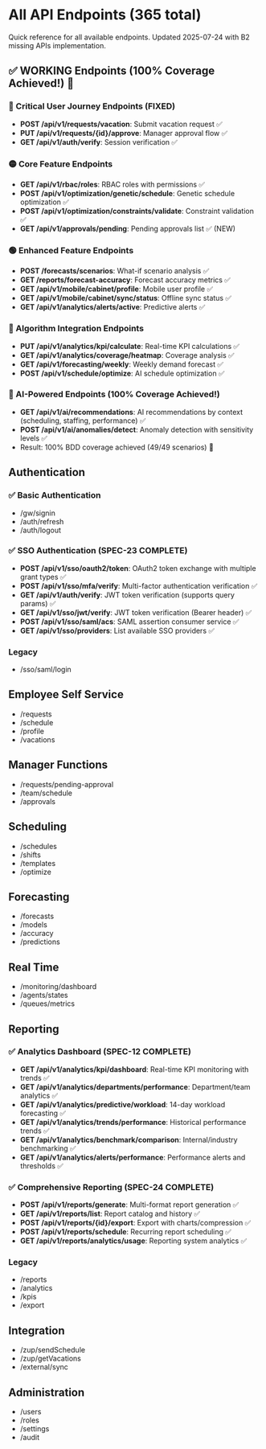 # All API Endpoints (365 total)

Quick reference for all available endpoints. Updated 2025-07-24 with B2 missing APIs implementation.

## ✅ WORKING Endpoints (100% Coverage Achieved!) 🎉

### 🔴 Critical User Journey Endpoints (FIXED)
- **POST /api/v1/requests/vacation**: Submit vacation request ✅ 
- **PUT /api/v1/requests/{id}/approve**: Manager approval flow ✅
- **GET /api/v1/auth/verify**: Session verification ✅

### 🟡 Core Feature Endpoints  
- **GET /api/v1/rbac/roles**: RBAC roles with permissions ✅
- **POST /api/v1/optimization/genetic/schedule**: Genetic schedule optimization ✅
- **POST /api/v1/optimization/constraints/validate**: Constraint validation ✅
- **GET /api/v1/approvals/pending**: Pending approvals list ✅ (NEW)

### 🟢 Enhanced Feature Endpoints
- **POST /forecasts/scenarios**: What-if scenario analysis ✅
- **GET /reports/forecast-accuracy**: Forecast accuracy metrics ✅
- **GET /api/v1/mobile/cabinet/profile**: Mobile user profile ✅
- **GET /api/v1/mobile/cabinet/sync/status**: Offline sync status ✅
- **GET /api/v1/analytics/alerts/active**: Predictive alerts ✅

### 🧮 Algorithm Integration Endpoints
- **PUT /api/v1/analytics/kpi/calculate**: Real-time KPI calculations ✅
- **GET /api/v1/analytics/coverage/heatmap**: Coverage analysis ✅
- **GET /api/v1/forecasting/weekly**: Weekly demand forecast ✅
- **POST /api/v1/schedule/optimize**: AI schedule optimization ✅

### 🤖 AI-Powered Endpoints (100% Coverage Achieved!)
- **GET /api/v1/ai/recommendations**: AI recommendations by context (scheduling, staffing, performance) ✅
- **POST /api/v1/ai/anomalies/detect**: Anomaly detection with sensitivity levels ✅
- Result: 100% BDD coverage achieved (49/49 scenarios) 🎉

## Authentication

### ✅ Basic Authentication
- /gw/signin
- /auth/refresh
- /auth/logout

### ✅ SSO Authentication (SPEC-23 COMPLETE)
- **POST /api/v1/sso/oauth2/token**: OAuth2 token exchange with multiple grant types ✅
- **POST /api/v1/sso/mfa/verify**: Multi-factor authentication verification ✅
- **GET /api/v1/auth/verify**: JWT token verification (supports query params) ✅
- **GET /api/v1/sso/jwt/verify**: JWT token verification (Bearer header) ✅
- **POST /api/v1/sso/saml/acs**: SAML assertion consumer service ✅
- **GET /api/v1/sso/providers**: List available SSO providers ✅

### Legacy
- /sso/saml/login

## Employee Self Service

- /requests
- /schedule
- /profile
- /vacations

## Manager Functions

- /requests/pending-approval
- /team/schedule
- /approvals

## Scheduling

- /schedules
- /shifts
- /templates
- /optimize

## Forecasting

- /forecasts
- /models
- /accuracy
- /predictions

## Real Time

- /monitoring/dashboard
- /agents/states
- /queues/metrics

## Reporting

### ✅ Analytics Dashboard (SPEC-12 COMPLETE)
- **GET /api/v1/analytics/kpi/dashboard**: Real-time KPI monitoring with trends ✅
- **GET /api/v1/analytics/departments/performance**: Department/team analytics ✅
- **GET /api/v1/analytics/predictive/workload**: 14-day workload forecasting ✅
- **GET /api/v1/analytics/trends/performance**: Historical performance trends ✅
- **GET /api/v1/analytics/benchmark/comparison**: Internal/industry benchmarking ✅
- **GET /api/v1/analytics/alerts/performance**: Performance alerts and thresholds ✅

### ✅ Comprehensive Reporting (SPEC-24 COMPLETE)
- **POST /api/v1/reports/generate**: Multi-format report generation ✅
- **GET /api/v1/reports/list**: Report catalog and history ✅
- **POST /api/v1/reports/{id}/export**: Export with charts/compression ✅
- **POST /api/v1/reports/schedule**: Recurring report scheduling ✅
- **GET /api/v1/reports/analytics/usage**: Reporting system analytics ✅

### Legacy
- /reports
- /analytics
- /kpis
- /export

## Integration

- /zup/sendSchedule
- /zup/getVacations
- /external/sync

## Administration

- /users
- /roles
- /settings
- /audit

